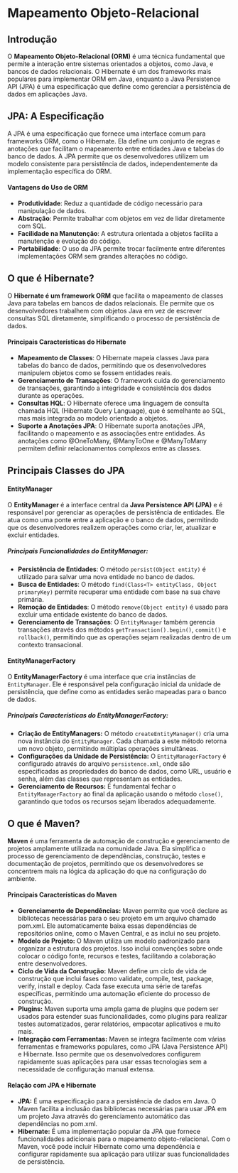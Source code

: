 # Mapeamento Objeto-Relacional

## Introdução

O **Mapeamento Objeto-Relacional (ORM)** é uma técnica fundamental que permite a interação entre sistemas orientados a objetos, como Java, e bancos de dados relacionais. O Hibernate é um dos frameworks mais populares para implementar ORM em Java, enquanto a Java Persistence API (JPA) é uma especificação que define como gerenciar a persistência de dados em aplicações Java.

## JPA: A Especificação

A JPA é uma especificação que fornece uma interface comum para frameworks ORM, como o Hibernate. Ela define um conjunto de regras e anotações que facilitam o mapeamento entre entidades Java e tabelas do banco de dados. A JPA permite que os desenvolvedores utilizem um modelo consistente para persistência de dados, independentemente da implementação específica do ORM.

#### Vantagens do Uso de ORM

- **Produtividade**: Reduz a quantidade de código necessário para manipulação de dados.
- **Abstração**: Permite trabalhar com objetos em vez de lidar diretamente com SQL.
- **Facilidade na Manutenção**: A estrutura orientada a objetos facilita a manutenção e evolução do código.
- **Portabilidade**: O uso da JPA permite trocar facilmente entre diferentes implementações ORM sem grandes alterações no código.

## O que é Hibernate?

O **Hibernate é um framework ORM** que facilita o mapeamento de classes Java para tabelas em bancos de dados relacionais. Ele permite que os desenvolvedores trabalhem com objetos Java em vez de escrever consultas SQL diretamente, simplificando o processo de persistência de dados.

#### Principais Características do Hibernate

- **Mapeamento de Classes**: O Hibernate mapeia classes Java para tabelas do banco de dados, permitindo que os desenvolvedores manipulem objetos como se fossem entidades reais.
- **Gerenciamento de Transações**: O framework cuida do gerenciamento de transações, garantindo a integridade e consistência dos dados durante as operações.
- **Consultas HQL**: O Hibernate oferece uma linguagem de consulta chamada HQL (Hibernate Query Language), que é semelhante ao SQL, mas mais integrada ao modelo orientado a objetos.
- **Suporte a Anotações JPA**: O Hibernate suporta anotações JPA, facilitando o mapeamento e as associações entre entidades. As anotações como @OneToMany, @ManyToOne e @ManyToMany permitem definir relacionamentos complexos entre as classes.

## Principais Classes do JPA

#### EntityManager

O **EntityManager** é a interface central da **Java Persistence API (JPA)** e é responsável por gerenciar as operações de persistência de entidades. Ele atua como uma ponte entre a aplicação e o banco de dados, permitindo que os desenvolvedores realizem operações como criar, ler, atualizar e excluir entidades.

##### Principais Funcionalidades do EntityManager:
- **Persistência de Entidades**: O método `persist(Object entity)` é utilizado para salvar uma nova entidade no banco de dados.
- **Busca de Entidades**: O método `find(Class<T> entityClass, Object primaryKey)` permite recuperar uma entidade com base na sua chave primária.
- **Remoção de Entidades**: O método `remove(Object entity)` é usado para excluir uma entidade existente do banco de dados.
- **Gerenciamento de Transações**: O `EntityManager` também gerencia transações através dos métodos `getTransaction().begin()`, `commit()` e `rollback()`, permitindo que as operações sejam realizadas dentro de um contexto transacional.

#### EntityManagerFactory

O **EntityManagerFactory** é uma interface que cria instâncias de `EntityManager`. Ele é responsável pela configuração inicial da unidade de persistência, que define como as entidades serão mapeadas para o banco de dados.

##### Principais Características do EntityManagerFactory:

- **Criação de EntityManagers:** O método `createEntityManager()` cria uma nova instância do `EntityManager`. Cada chamada a este método retorna um novo objeto, permitindo múltiplas operações simultâneas.
- **Configurações da Unidade de Persistência:** O `EntityManagerFactory` é configurado através do arquivo `persistence.xml`, onde são especificadas as propriedades do banco de dados, como URL, usuário e senha, além das classes que representam as entidades.
- **Gerenciamento de Recursos:** É fundamental fechar o `EntityManagerFactory` ao final da aplicação usando o método `close()`, garantindo que todos os recursos sejam liberados adequadamente.

## O que é Maven?

**Maven** é uma ferramenta de automação de construção e gerenciamento de projetos amplamente utilizada na comunidade Java. Ela simplifica o processo de gerenciamento de dependências, construção, testes e documentação de projetos, permitindo que os desenvolvedores se concentrem mais na lógica da aplicação do que na configuração do ambiente.

#### Principais Características do Maven

- **Gerenciamento de Dependências:** Maven permite que você declare as bibliotecas necessárias para o seu projeto em um arquivo chamado pom.xml. Ele automaticamente baixa essas dependências de repositórios online, como o Maven Central, e as inclui no seu projeto.
- **Modelo de Projeto:** O Maven utiliza um modelo padronizado para organizar a estrutura dos projetos. Isso inclui convenções sobre onde colocar o código fonte, recursos e testes, facilitando a colaboração entre desenvolvedores.
- **Ciclo de Vida da Construção:** Maven define um ciclo de vida de construção que inclui fases como validate, compile, test, package, verify, install e deploy. Cada fase executa uma série de tarefas específicas, permitindo uma automação eficiente do processo de construção.
- **Plugins:** Maven suporta uma ampla gama de plugins que podem ser usados para estender suas funcionalidades, como plugins para realizar testes automatizados, gerar relatórios, empacotar aplicativos e muito mais.
- **Integração com Ferramentas:** Maven se integra facilmente com várias ferramentas e frameworks populares, como JPA (Java Persistence API) e Hibernate. Isso permite que os desenvolvedores configurem rapidamente suas aplicações para usar essas tecnologias sem a necessidade de configuração manual extensa.

#### Relação com JPA e Hibernate

- **JPA:** É uma especificação para a persistência de dados em Java. O Maven facilita a inclusão das bibliotecas necessárias para usar JPA em um projeto Java através do gerenciamento automático das dependências no pom.xml.
- **Hibernate:** É uma implementação popular da JPA que fornece funcionalidades adicionais para o mapeamento objeto-relacional. Com o Maven, você pode incluir Hibernate como uma dependência e configurar rapidamente sua aplicação para utilizar suas funcionalidades de persistência.


